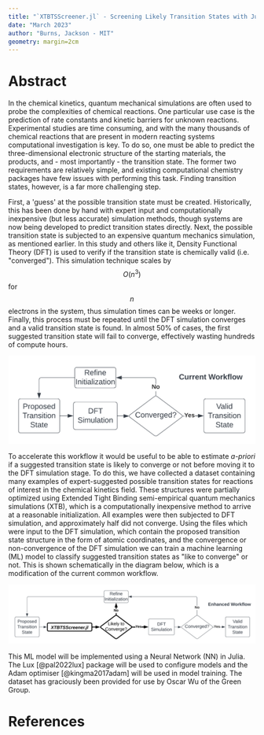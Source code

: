 ```yaml
---
title: "`XTBTSScreener.jl` - Screening Likely Transition States with Julia and Machine Learning"
date: "March 2023"
author: "Burns, Jackson - MIT"
geometry: margin=2cm
---
```


# Abstract

In the chemical kinetics, quantum mechanical simulations are often used to probe the complexities of chemical reactions.
One particular use case is the prediction of rate constants and kinetic barriers for unknown reactions.
Experimental studies are time consuming, and with the many thousands of chemical reactions that are present in modern reacting systems computational investigation is key.
To do so, one must be able to predict the three-dimensional electronic structure of the starting materials, the products, and - most importantly - the transition state.
The former two requirements are relatively simple, and existing computational chemistry packages have few issues with performing this task.
Finding transition states, however, is a far more challenging step.

First, a 'guess' at the possible transition state must be created.
Historically, this has been done by hand with expert input and computationally inexpensive (but less accurate) simulation methods, though systems are now being developed to predict transition states directly.
Next, the possible transition state is subjected to an expensive quantum mechanics simulation, as mentioned earlier.
In this study and others like it, Density Functional Theory (DFT) is used to verify if the transition state is chemically valid (i.e. "converged").
This simulation technique scales by $$O(n^3)$$ for $$n$$ electrons in the system, thus simulation times can be weeks or longer.
Finally, this process must be repeated until the DFT simulation converges and a valid transition state is found.
In almost 50% of cases, the first suggested transition state will fail to converge, effectively wasting hundreds of compute hours.

![Current Transition State Search Workflow](https://raw.githubusercontent.com/JacksonBurns/xtb-ts-screener/main/paper/images/current_workflow_diagram.png)

To accelerate this workflow it would be useful to be able to estimate _a-priori_ if a suggested transition state is likely to converge or not before moving it to the DFT simulation stage.
To do this, we have collected a dataset containing many examples of expert-suggested possible transition states for reactions of interest in the chemical kinetics field.
These structures were partially optimized using Extended Tight Binding semi-empirical quantum mechanics simulations (XTB), which is a computationally inexpensive method to arrive at a reasonable initialization.
All examples were then subjected to DFT simulation, and approximately half did not converge.
Using the files which were input to the DFT simulation, which contain the proposed transition state structure in the form of atomic coordinates, and the convergence or non-convergence of the DFT simulation we can train a machine learning (ML) model to classify suggested transition states as "like to converge" or not.
This is shown schematically in the diagram below, which is a modification of the current common workflow.

![Proposed Enhanced Transition State Search Workflow](https://raw.githubusercontent.com/JacksonBurns/xtb-ts-screener/main/paper/images/proposed_workflow_diagram.png)

This ML model will be implemented using a Neural Network (NN) in Julia.
The Lux [@pal2022lux] package will be used to configure models and the Adam optimiser [@kingma2017adam] will be used in model training.
The dataset has graciously been provided for use by Oscar Wu of the Green Group.


# References